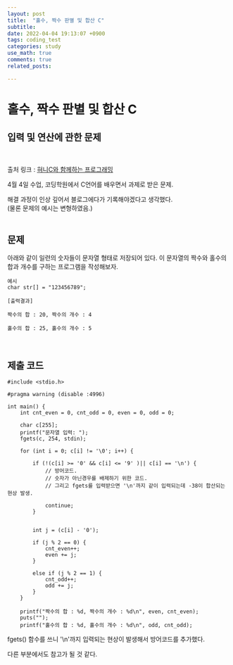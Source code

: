 ```yaml
---
layout: post
title:  "홀수, 짝수 판별 및 합산 C"
subtitle:   
date: 2022-04-04 19:13:07 +0900
tags: coding_test
categories: study
use_math: true
comments: true
related_posts:

---
```


# 홀수, 짝수 판별 및 합산 C<br/>

## 입력 및 연산에 관한 문제<br/>
<br/>

출처 링크 : [혀니C와 함께하는 프로그래밍](https://cafe.naver.com/honeyc)

4월 4일 수업, 코딩학원에서 C언어를 배우면서 과제로 받은 문제.<br/>

해결 과정이 인상 깊어서 블로그에다가 기록해야겠다고 생각했다.<br/>
(물론 문제의 예시는 변형하였음.)<br/>
<br/>

## 문제<br/>

아래와 같이 일련의 숫자들이 문자열 형태로 저장되어 있다. 이 문자열의 짝수와 홀수의 합과 개수를 구하는 프로그램을 작성해보자.
```
예시
char str[] = "123456789";

[출력결과]

짝수의 합 : 20, 짝수의 개수 : 4

홀수의 합 : 25, 홀수의 개수 : 5
```
<br/>

## 제출 코드<br/>

```
#include <stdio.h>

#pragma warning (disable :4996)

int main() {
    int cnt_even = 0, cnt_odd = 0, even = 0, odd = 0;

    char c[255];
    printf("문자열 입력: ");
    fgets(c, 254, stdin);

    for (int i = 0; c[i] != '\0'; i++) {
        
        if (!(c[i] >= '0' && c[i] <= '9' )|| c[i] == '\n') {
            // 방어코드.
            // 숫자가 아닌경우를 배제하기 위한 코드.
            // 그리고 fgets를 입력받으면 '\n'까지 같이 입력되는데 -38이 합산되는 현상 발생.

            continue;
        }
        

        int j = (c[i] - '0');

        if (j % 2 == 0) {
            cnt_even++;
            even += j;
        }

        else if (j % 2 == 1) {
            cnt_odd++;
            odd += j;
        }
    }

    printf("짝수의 합 : %d, 짝수의 개수 : %d\n", even, cnt_even);
    puts("");
    printf("홀수의 합 : %d, 홀수의 개수 : %d\n", odd, cnt_odd);
```

fgets() 함수를 쓰니 '\n'까지 입력되는 현상이 발생해서 방어코드를 추가했다.<br/>

다른 부분에서도 참고가 될 것 같다.